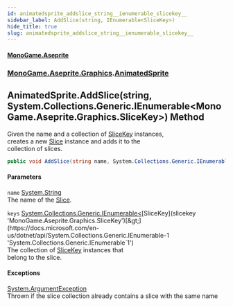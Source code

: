 ```yaml
---
id: animatedsprite_addslice_string__ienumerable_slicekey__
sidebar_label: AddSlice(string, IEnumerable<SliceKey>)
hide_title: true
slug: animatedsprite_addslice_string__ienumerable_slicekey__
---
```

#### [MonoGame.Aseprite](index 'index')
### [MonoGame.Aseprite.Graphics](monogame_aseprite_graphics 'MonoGame.Aseprite.Graphics').[AnimatedSprite](animatedsprite 'MonoGame.Aseprite.Graphics.AnimatedSprite')
## AnimatedSprite.AddSlice(string, System.Collections.Generic.IEnumerable&lt;MonoGame.Aseprite.Graphics.SliceKey&gt;) Method
Given the name and a collection of [SliceKey](slicekey 'MonoGame.Aseprite.Graphics.SliceKey') instances,  
creates a new [Slice](slice 'MonoGame.Aseprite.Graphics.Slice') instance and adds it to the  
collection of slices.  
```csharp
public void AddSlice(string name, System.Collections.Generic.IEnumerable<MonoGame.Aseprite.Graphics.SliceKey> keys);
```
#### Parameters
`name` [System.String](https://docs.microsoft.com/en-us/dotnet/api/System.String 'System.String')  
The name of the [Slice](slice 'MonoGame.Aseprite.Graphics.Slice').  
  
`keys` [System.Collections.Generic.IEnumerable&lt;](https://docs.microsoft.com/en-us/dotnet/api/System.Collections.Generic.IEnumerable-1 'System.Collections.Generic.IEnumerable`1')[SliceKey](slicekey 'MonoGame.Aseprite.Graphics.SliceKey')[&gt;](https://docs.microsoft.com/en-us/dotnet/api/System.Collections.Generic.IEnumerable-1 'System.Collections.Generic.IEnumerable`1')  
The collection of [SliceKey](slicekey 'MonoGame.Aseprite.Graphics.SliceKey') instances that  
belong to the slice.  
  
#### Exceptions
[System.ArgumentException](https://docs.microsoft.com/en-us/dotnet/api/System.ArgumentException 'System.ArgumentException')  
Thrown if the slice collection already contains a slice with the same name  
